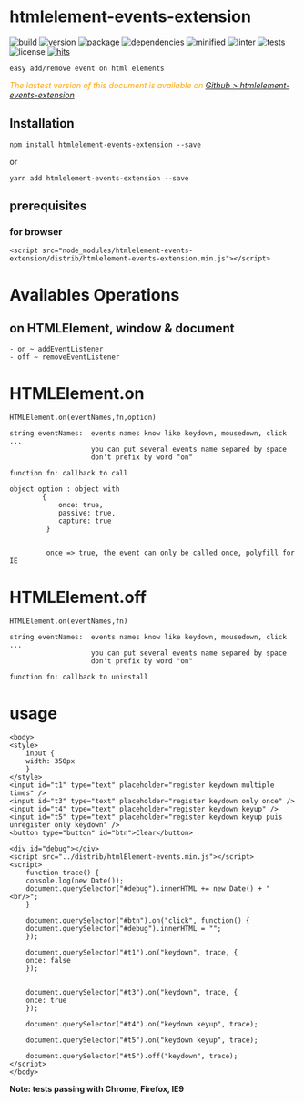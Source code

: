 # htmlelement-events-extension

<div style="display:inline">

[![build](https://travis-ci.org/Sylvain59650/htmlelement-events-extension.png?branch=master)](https://travis-ci.org/Sylvain59650/htmlelement-events-extension)
![version](https://img.shields.io/npm/v/htmlelement-events-extension.svg)
![package](https://img.shields.io/github/package-json/v/Sylvain59650/htmlelement-events-extension.svg)
![dependencies](https://img.shields.io/david/Sylvain59650/htmlelement-events-extension.svg)
![minified](https://img.shields.io/bundlephobia/min/htmlelement-events-extension.svg)
![linter](https://img.shields.io/badge/eslint-ok-blue.svg)
![tests](https://img.shields.io/badge/tests-passing-brightgreen.svg)
![license](https://img.shields.io/npm/l/htmlelement-events-extension.svg)
[![hits](http://hits.dwyl.com/Sylvain59650/htmlelement-events-extension.svg)](http://hits.dwyl.com/Sylvain59650/htmlelement-events-extension)
</div>

    easy add/remove event on html elements

 <div class="Note" style="color:orange;font-style:italic">
 
  The lastest version of this document is available on [Github > htmlelement-events-extension](https://github.com/Sylvain59650/htmlelement-events-extension/tree/master/README.md)
</div>


## Installation

    npm install htmlelement-events-extension --save

or

    yarn add htmlelement-events-extension --save


## prerequisites

### for browser

 
    <script src="node_modules/htmlelement-events-extension/distrib/htmlelement-events-extension.min.js"></script>



# Availables Operations

## on HTMLElement, window & document
    - on ~ addEventListener
    - off ~ removeEventListener

# HTMLElement.on

    HTMLElement.on(eventNames,fn,option)

    string eventNames:  events names know like keydown, mousedown, click ...
                        you can put several events name separed by space
                        don't prefix by word "on"

    function fn: callback to call

    object option : object with
            {
                once: true,
                passive: true,
                capture: true
             }


             once => true, the event can only be called once, polyfill for IE 

# HTMLElement.off

    HTMLElement.on(eventNames,fn)

    string eventNames:  events names know like keydown, mousedown, click ...
                        you can put several events name separed by space
                        don't prefix by word "on"

    function fn: callback to uninstall

# usage

    <body>
    <style>
        input {
        width: 350px
        }
    </style>
    <input id="t1" type="text" placeholder="register keydown multiple times" />
    <input id="t3" type="text" placeholder="register keydown only once" />
    <input id="t4" type="text" placeholder="register keydown keyup" />
    <input id="t5" type="text" placeholder="register keydown keyup puis unregister only keydown" />
    <button type="button" id="btn">Clear</button>

    <div id="debug"></div>
    <script src="../distrib/htmlElement-events.min.js"></script>
    <script>
        function trace() {
        console.log(new Date());
        document.querySelector("#debug").innerHTML += new Date() + "<br/>";
        }

        document.querySelector("#btn").on("click", function() {
        document.querySelector("#debug").innerHTML = "";
        });

        document.querySelector("#t1").on("keydown", trace, {
        once: false
        });


        document.querySelector("#t3").on("keydown", trace, {
        once: true
        });

        document.querySelector("#t4").on("keydown keyup", trace);

        document.querySelector("#t5").on("keydown keyup", trace);

        document.querySelector("#t5").off("keydown", trace);
    </script>
    </body>

**Note: tests passing with Chrome, Firefox, IE9**